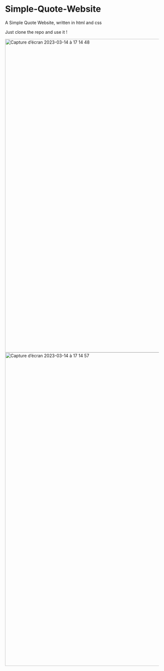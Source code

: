 # Simple-Quote-Website
A Simple Quote Website, written in html and css


Just clone the repo and use it ! <br/>


<img width="1024" alt="Capture d’écran 2023-03-14 à 17 14 48" src="https://user-images.githubusercontent.com/69359417/225069088-e6da9a8a-bbdd-46bf-a612-379aadd17d58.png">

<img width="1024" alt="Capture d’écran 2023-03-14 à 17 14 57" src="https://user-images.githubusercontent.com/69359417/225069118-d7d1737b-aa99-4419-8485-1c7141a147d9.png">
